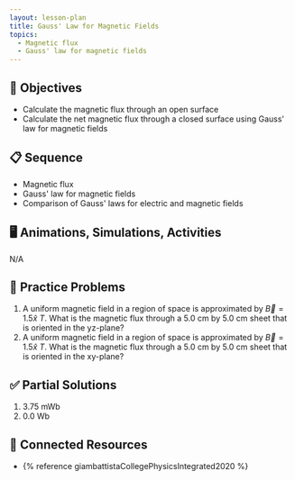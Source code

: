```yaml
---
layout: lesson-plan
title: Gauss' Law for Magnetic Fields
topics:
  - Magnetic flux
  - Gauss' law for magnetic fields
---
```


## 🎯 Objectives

* Calculate the magnetic flux through an open surface
* Calculate the net magnetic flux through a closed surface using Gauss' law for magnetic fields

## 📋 Sequence

* Magnetic flux
* Gauss' law for magnetic fields
* Comparison of Gauss' laws for electric and magnetic fields

## 🖥️ Animations, Simulations, Activities

N/A

## 📝 Practice Problems

1. A uniform magnetic field in a region of space is approximated by $\vec{B} = 1.5 \hat{x} \: T$. What is the magnetic flux through a 5.0 cm by 5.0 cm sheet that is oriented in the yz-plane?
2. A uniform magnetic field in a region of space is approximated by $\vec{B} = 1.5 \hat{x} \: T$. What is the magnetic flux through a 5.0 cm by 5.0 cm sheet that is oriented in the xy-plane?

## ✅ Partial Solutions

1. 3.75 mWb
2. 0.0 Wb

## 📘 Connected Resources

* {% reference giambattistaCollegePhysicsIntegrated2020 %}

